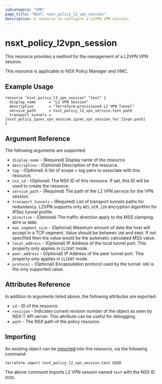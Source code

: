 ```yaml
---
subcategory: "VPN"
page_title: "NSXT: nsxt_policy_l2_vpn_session"
description: A resource to configure a L2VPN VPN session.
---
```


# nsxt_policy_l2vpn_session

This resource provides a method for the management of a L2VPN VPN session.

This resource is applicable to NSX Policy Manager and VMC.

## Example Usage

```hcl
resource "nsxt_policy_l2_vpn_session" "test" {
  display_name      = "L2 VPN Session"
  description       = "Terraform-provisioned L2 VPN Tunnel"
  service_path      = nsxt_policy_l2_vpn_service.test.path
  transport_tunnels = [nsxt_policy_ipsec_vpn_session.ipsec_vpn_session_for_l2vpn.path]
}
```

## Argument Reference

The following arguments are supported:

* `display_name` - (Required) Display name of the resource.
* `description` - (Optional) Description of the resource.
* `tag` - (Optional) A list of scope + tag pairs to associate with this resource.
* `nsx_id` - (Optional) The NSX ID of this resource. If set, this ID will be used to create the resource.
* `service_path` - (Required) The path of the L2 VPN service for the VPN session.
* `transport_tunnels` - (Required) List of transport tunnels paths for redundancy. L2VPN supports only `AES_GCM_128` encryption algorithm for IPSec tunnel profile.
* `direction` - (Optional) The traffic direction apply to the MSS clamping. `BOTH` or `NONE`.
* `max_segment_size` - (Optional) Maximum amount of data the host will accept in a TCP segment. Value should be between `108` and `8860`. If not specified then the value would be the automatic calculated MSS value.
* `local_address` - (Optional) IP Address of the local tunnel port. This property only applies in `CLIENT` mode.
* `peer_address` - (Optional) IP Address of the peer tunnel port. This property only applies in `CLIENT` mode.
* `protocol` - (Optional) Encapsulation protocol used by the tunnel. `GRE` is the only supported value.

## Attributes Reference

In addition to arguments listed above, the following attributes are exported:

* `id` - ID of the resource.
* `revision` - Indicates current revision number of the object as seen by NSX-T API server. This attribute can be useful for debugging.
* `path` - The NSX path of the policy resource.

## Importing

An existing object can be [imported][docs-import] into this resource, via the following command:

[docs-import]: https://developer.hashicorp.com/terraform/cli/import

```shell
terraform import nsxt_policy_l2_vpn_session.test UUID
```

The above command imports L2 VPN session named `test` with the NSX ID `UUID`.
